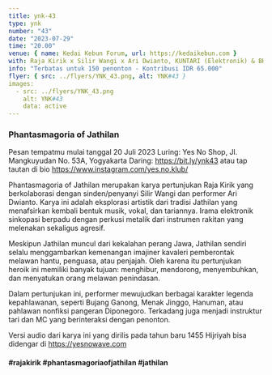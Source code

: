 ```yaml
---
title: ynk-43
type: ynk
number: "43"
date: "2023-07-29"
time: "20.00"
venue: { name: Kedai Kebun Forum, url: https://kedaikebun.com }
with: Raja Kirik x Silir Wangi x Ari Dwianto, KUNTARI (Elektronik) & BHKT
info: "Terbatas untuk 150 penonton - Kontribusi IDR 65.000"
flyer: { src: ../flyers/YNK_43.png, alt: YNK#43 }
images:
  - src: ../flyers/YNK_43.png
    alt: YNK#43
    data: active
---
```


### Phantasmagoria of Jathilan

Pesan tempatmu mulai tanggal 20 Juli 2023
Luring:
Yes No Shop, Jl. Mangkuyudan No. 53A, Yogyakarta
Daring:
https://bit.ly/ynk43 atau tap tautan di bio https://www.instagram.com/yes.no.klub/

Phantasmagoria of Jathilan merupakan karya pertunjukan Raja Kirik yang berkolaborasi dengan sinden/penyanyi Silir Wangi dan performer Ari Dwianto. Karya ini adalah eksplorasi artistik dari tradisi Jathilan yang menafsirkan kembali bentuk musik, vokal, dan tariannya. Irama elektronik sinkopasi berpadu dengan perkusi metalik dari instrumen rakitan yang melenakan sekaligus agresif.

Meskipun Jathilan muncul dari kekalahan perang Jawa, Jathilan sendiri selalu menggambarkan kemenangan imajiner kavaleri pemberontak melawan hantu, penguasa, atau penjajah. Oleh karena itu pertunjukan heroik ini memiliki banyak tujuan: menghibur, mendorong, menyembuhkan, dan menyatukan orang melawan penindasan.

Dalam pertunjukan ini, performer mewujudkan berbagai karakter legenda kepahlawanan, seperti Bujang Ganong, Menak Jinggo, Hanuman, atau pahlawan nonfiksi pangeran Diponegoro. Terkadang juga menjadi instruktur tari dan MC yang berinteraksi dengan penonton.

Versi audio dari karya ini yang dirilis pada tahun baru 1455 Hijriyah bisa didengar di https://yesnowave.com

#### #rajakirik #phantasmagoriaofjathilan #jathilan
